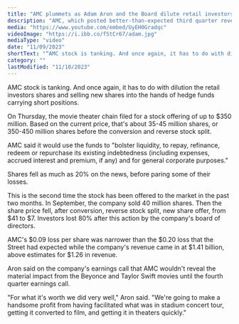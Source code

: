 ```yaml
---
title: "AMC plummets as Adam Aron and the Board dilute retail investors again"
description: "AMC, which posted better-than-expected third quarter revenues late Wednesday thanks to the massive success of the 'Barbie' and 'Oppenheimer' films, filed plans for the share sale with the SEC Thursday."
media: "https://www.youtube.com/embed/UyEH0Gradqc"
videoImage: "https://i.ibb.co/fStCr67/adam.jpg"
mediaType: "video"
date: "11/09/2023"
shortText: "“AMC stock is tanking. And once again, it has to do with dilution the retail investors shares and selling new shares into the hands of hedge funds carrying short positions. On Thursday, the movie theater chain filed for a stock offering of up to $350 million. Based on the current price, that's about 35-45 million shares, or 350-450 million shares before the conversion and reverse stock split."
category: ""
lastModified: "11/10/2023"
---
```

AMC stock is tanking. And once again, it has to do with dilution the retail investors shares and selling new shares into the hands of hedge funds carrying short positions.

On Thursday, the movie theater chain filed for a stock offering of up to $350 million. Based on the current price, that's about 35-45 million shares, or 350-450 million shares before the conversion and reverse stock split.

AMC said it would use the funds to "bolster liquidity, to repay, refinance, redeem or repurchase its existing indebtedness (including expenses, accrued interest and premium, if any) and for general corporate purposes."

Shares fell as much as 20% on the news, before paring some of their losses.

This is the second time the stock has been offered to the market in the past two months. In September, the company sold 40 million shares. Then the share price fell, after conversion, reverse stock split, new share offer, from $41 to $7. Investors lost 80% after this action by the company's board of directors.

AMC's $0.09 loss per share was narrower than the $0.20 loss that the Street had expected while the company's revenue came in at $1.41 billion, above estimates for $1.26 in revenue.

Aron said on the company's earnings call that AMC wouldn't reveal the material impact from the Beyonce and Taylor Swift movies until the fourth quarter earnings call.

"For what it's worth we did very well," Aron said. "We're going to make a handsome profit from having facilitated what was in stadium concert tour, getting it converted to film, and getting it in theaters quickly."